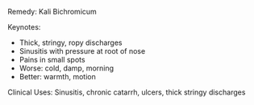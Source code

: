 Remedy: Kali Bichromicum

Keynotes:
- Thick, stringy, ropy discharges
- Sinusitis with pressure at root of nose
- Pains in small spots
- Worse: cold, damp, morning
- Better: warmth, motion

Clinical Uses: Sinusitis, chronic catarrh, ulcers, thick stringy discharges